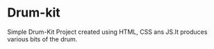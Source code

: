 # Drum-kit
Simple Drum-Kit Project created using HTML, CSS ans JS.It produces various bits of the drum.
